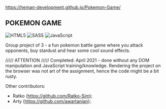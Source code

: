 https://heman-development.github.io/Pokemon-Game/


<h2>POKEMON GAME</h2>

![HTML5](https://img.shields.io/badge/-HTML5-333333?style=flat&logo=HTML5)
![SASS](https://img.shields.io/badge/Sass-333333?style=flat&logo=sass&logoColor=CC6699)
![JavaScript](https://img.shields.io/badge/-JavaScript-333333?style=flat&logo=javascript)

Group project of 3 - a fun pokemon battle game where you attack opponents, buy stardust and hear some cool sound effects.

///// ATTENTION /////
Completed: April 2021 - done without any DOM manipulation and JavaScript training/knowledge.
Rendering the project on the browser was not art of the assignment, hence the code might be a bit rusty.  

Other contributors: 
- Ratko (https://github.com/Ratko-Sim);
- Arty (https://github.com/awartanian);

